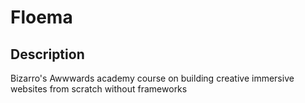 # Floema
## Description
Bizarro's Awwwards academy course on building creative immersive websites from scratch without frameworks
